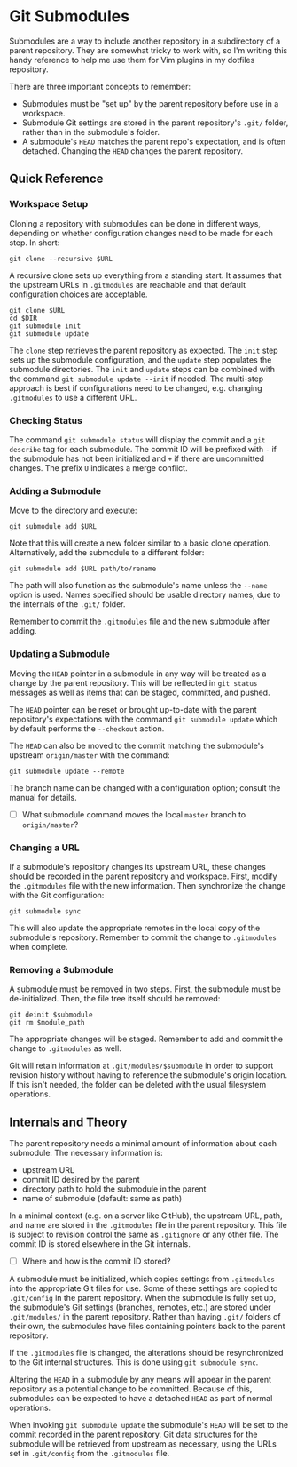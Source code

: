 # Git Submodules #

Submodules are a way to include another repository in a subdirectory of a parent
repository.  They are somewhat tricky to work with, so I'm writing this handy
reference to help me use them for Vim plugins in my dotfiles repository.

There are three important concepts to remember:

* Submodules must be "set up" by the parent repository before use in a
  workspace.
* Submodule Git settings are stored in the parent repository's `.git/` folder,
  rather than in the submodule's folder.
* A submodule's `HEAD` matches the parent repo's expectation, and is often
  detached.  Changing the `HEAD` changes the parent repository.

## Quick Reference ##

### Workspace Setup ###
Cloning a repository with submodules can be done in different ways, depending on
whether configuration changes need to be made for each step.  In short:
```
git clone --recursive $URL
```

A recursive clone sets up everything from a standing start.  It assumes that the
upstream URLs in `.gitmodules` are reachable and that default configuration
choices are acceptable.
```
git clone $URL
cd $DIR
git submodule init
git submodule update
```

The `clone` step retrieves the parent repository as expected.  The `init` step
sets up the submodule configuration, and the `update` step populates the
submodule directories.  The `init` and `update` steps can be combined with the
command `git submodule update --init` if needed.  The multi-step approach is
best if configurations need to be changed, e.g. changing `.gitmodules` to use a
different URL.

### Checking Status ###
The command `git submodule status` will display the commit and a `git describe`
tag for each submodule.  The commit ID will be prefixed with `-` if the
submodule has not been initialized and `+` if there are uncommitted changes.
The prefix `U` indicates a merge conflict.

### Adding a Submodule ###
Move to the directory and execute:
```
git submodule add $URL
```

Note that this will create a new folder similar to a basic clone operation.
Alternatively, add the submodule to a different folder:
```
git submodule add $URL path/to/rename
```

The path will also function as the submodule's name unless the `--name` option
is used.  Names specified should be usable directory names, due to the internals
of the `.git/` folder.

Remember to commit the `.gitmodules` file and the new submodule after adding.

### Updating a Submodule ###
Moving the `HEAD` pointer in a submodule in any way will be treated as a change
by the parent repository.  This will be reflected in `git status` messages as
well as items that can be staged, committed, and pushed.

The `HEAD` pointer can be reset or brought up-to-date with the parent
repository's expectations with the command `git submodule update` which by
default performs the `--checkout` action.

The `HEAD` can also be moved to the commit matching the submodule's upstream
`origin/master` with the command:
```
git submodule update --remote
```

The branch name can be changed with a configuration option; consult the manual
for details.

* [ ] What submodule command moves the local `master` branch to `origin/master`?

### Changing a URL ###
If a submodule's repository changes its upstream URL, these changes should be
recorded in the parent repository and workspace.  First, modify the
`.gitmodules` file with the new information.  Then synchronize the change with
the Git configuration:
```
git submodule sync
```

This will also update the appropriate remotes in the local copy of the
submodule's repository.  Remember to commit the change to `.gitmodules` when
complete.

### Removing a Submodule ###
A submodule must be removed in two steps.  First, the submodule must be
de-initialized.  Then, the file tree itself should be removed:
```
git deinit $submodule
git rm $module_path
```

The appropriate changes will be staged.  Remember to add and commit the change
to `.gitmodules` as well.

Git will retain information at `.git/modules/$submodule` in order to support
revision history without having to reference the submodule's origin location.
If this isn't needed, the folder can be deleted with the usual filesystem
operations.

## Internals and Theory ##
The parent repository needs a minimal amount of information about each
submodule.  The necessary information is:

* upstream URL
* commit ID desired by the parent
* directory path to hold the submodule in the parent
* name of submodule (default: same as path)

In a minimal context (e.g. on a server like GitHub), the upstream URL, path, and
name are stored in the `.gitmodules` file in the parent repository.  This file
is subject to revision control the same as `.gitignore` or any other file.  The
commit ID is stored elsewhere in the Git internals.

* [ ] Where and how is the commit ID stored?

A submodule must be initialized, which copies settings from `.gitmodules` into
the appropriate Git files for use.  Some of these settings are copied to
`.git/config` in the parent repository.  When the submodule is fully set up, the
submodule's Git settings (branches, remotes, etc.) are stored under
`.git/modules/` in the parent repository.  Rather than having `.git/` folders of
their own, the submodules have files containing pointers back to the parent
repository.

If the `.gitmodules` file is changed, the alterations should be resynchronized
to the Git internal structures.  This is done using `git submodule sync`.

Altering the `HEAD` in a submodule by any means will appear in the parent
repository as a potential change to be committed.  Because of this, submodules
can be expected to have a detached `HEAD` as part of normal operations.

When invoking `git submodule update` the submodule's `HEAD` will be set to the
commit recorded in the parent repository.  Git data structures for the submodule
will be retrieved from upstream as necessary, using the URLs set in
`.git/config` from the `.gitmodules` file.
